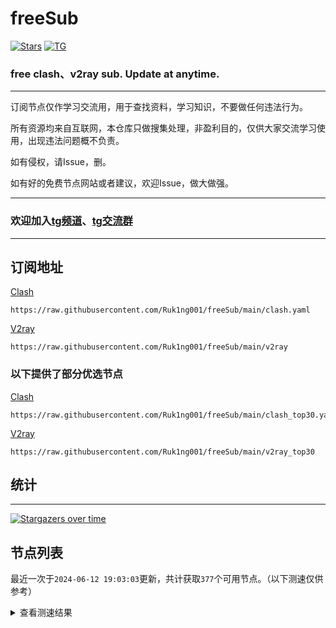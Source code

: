# freeSub
[![Stars](https://img.shields.io/github/stars/Ruk1ng001/freeSub)](https://github.com/Ruk1ng001/freeSub/stargazers)
[![TG](https://img.shields.io/badge/Telegram-gray?logo=Telegram)](https://t.me/Ruk1ng001)
### free clash、v2ray sub. Update at anytime.

---

订阅节点仅作学习交流用，用于查找资料，学习知识，不要做任何违法行为。

所有资源均来自互联网，本仓库只做搜集处理，非盈利目的，仅供大家交流学习使用，出现违法问题概不负责。

如有侵权，请Issue，删。

如有好的免费节点网站或者建议，欢迎Issue，做大做强。

---

### 欢迎加入[tg频道](https://t.me/Ruk1ng001)、[tg交流群](https://t.me/+-e-b04EE5Cw2NmU1)

---

## 订阅地址
[Clash](https://raw.githubusercontent.com/Ruk1ng001/freeSub/main/clash.yaml)
```
https://raw.githubusercontent.com/Ruk1ng001/freeSub/main/clash.yaml
```
[V2ray](https://raw.githubusercontent.com/Ruk1ng001/freeSub/main/v2ray)
```
https://raw.githubusercontent.com/Ruk1ng001/freeSub/main/v2ray
```
### 以下提供了部分优选节点

[Clash](https://raw.githubusercontent.com/Ruk1ng001/freeSub/main/clash_top30.yaml)
```
https://raw.githubusercontent.com/Ruk1ng001/freeSub/main/clash_top30.yaml
```
[V2ray](https://raw.githubusercontent.com/Ruk1ng001/freeSub/main/v2ray_top30)
```
https://raw.githubusercontent.com/Ruk1ng001/freeSub/main/v2ray_top30
```

## 统计

---

[![Stargazers over time](https://starchart.cc/Ruk1ng001/freeSub.svg)](https://starchart.cc/Ruk1ng001/freeSub)

## 节点列表

最近一次于`2024-06-12 19:03:03`更新，共计获取`377`个可用节点。（以下测速仅供参考）

<details> <summary>查看测速结果</summary>

| 序号 | 节点 | 带宽 | 延迟 |
|:--:|:--:|:--:|:--:|
 | 1 | CN😈github.com/Ruk1ng001_-1126077327 | 4.24MB/s | 442.00ms |
 | 2 | CN😈github.com/Ruk1ng001_904937073 | 4.15MB/s | 475.00ms |
 | 3 | CN😈github.com/Ruk1ng001_-1304147794 | 4.07MB/s | 471.00ms |
 | 4 | Other😈github.com/Ruk1ng001_-425146335 | 3.56MB/s | 616.00ms |
 | 5 | CN😈github.com/Ruk1ng001_688576700 | 3.28MB/s | 588.00ms |
 | 6 | CN😈github.com/Ruk1ng001_510837293 | 3.17MB/s | 337.00ms |
 | 7 | CN😈github.com/Ruk1ng001_-1445423274 | 3.06MB/s | 385.00ms |
 | 8 | CH😈github.com/Ruk1ng001_1923613408 | 3.02MB/s | 631.00ms |
 | 9 | ChatGPT😈github.com/Ruk1ng001_-747149122 | 2.96MB/s | 612.00ms |
 | 10 | Asia😈github.com/Ruk1ng001_501915620 | 2.94MB/s | 869.00ms |
 | 11 | CN😈github.com/Ruk1ng001_-6315120 | 2.93MB/s | 739.00ms |
 | 12 | Other😈github.com/Ruk1ng001_-972474148 | 2.92MB/s | 520.00ms |
 | 13 | HK😈github.com/Ruk1ng001_1450856210 | 2.91MB/s | 345.00ms |
 | 14 | CN😈github.com/Ruk1ng001_-372369807 | 2.89MB/s | 374.00ms |
 | 15 | ChatGPT😈github.com/Ruk1ng001_376902471 | 2.80MB/s | 1080.00ms |
 | 16 | ChatGPT😈github.com/Ruk1ng001_2121115861 | 2.79MB/s | 693.00ms |
 | 17 | UM😈github.com/Ruk1ng001_1516110708 | 2.78MB/s | 816.00ms |
 | 18 | HK😈github.com/Ruk1ng001_1553399980 | 2.74MB/s | 352.00ms |
 | 19 | KR😈github.com/Ruk1ng001_-542589151 | 2.69MB/s | 984.00ms |
 | 20 | Asia😈github.com/Ruk1ng001_-2070384639 | 2.57MB/s | 733.00ms |
 | 21 | KR😈github.com/Ruk1ng001_-1199331161 | 2.56MB/s | 1162.00ms |
 | 22 | CH😈github.com/Ruk1ng001_887215886 | 2.52MB/s | 680.00ms |
 | 23 | JP😈github.com/Ruk1ng001_-2134533757 | 2.51MB/s | 384.00ms |
 | 24 | Other😈github.com/Ruk1ng001_-1314266732 | 2.51MB/s | 389.00ms |
 | 25 | CN😈github.com/Ruk1ng001_-1437563166 | 2.45MB/s | 404.00ms |
 | 26 | CA😈github.com/Ruk1ng001_-1008720777 | 2.28MB/s | 411.00ms |
 | 27 | SG😈github.com/Ruk1ng001_-1478423456 | 2.25MB/s | 394.00ms |
 | 28 | JP😈github.com/Ruk1ng001_114988891 | 2.23MB/s | 516.00ms |
 | 29 | JP😈github.com/Ruk1ng001_-2127874504 | 2.22MB/s | 761.00ms |
 | 30 | JP😈github.com/Ruk1ng001_-423513810 | 2.21MB/s | 399.00ms |
 | 31 | JP😈github.com/Ruk1ng001_2028932773 | 2.20MB/s | 773.00ms |
 | 32 | Americas😈github.com/Ruk1ng001_-1548487528 | 1.96MB/s | 375.00ms |
 | 33 | JP😈github.com/Ruk1ng001_1112293865 | 1.84MB/s | 462.00ms |
 | 34 | JP😈github.com/Ruk1ng001_1878928951 | 1.83MB/s | 458.00ms |
 | 35 | HK😈github.com/Ruk1ng001_-1816279869 | 1.82MB/s | 414.00ms |
 | 36 | TW😈github.com/Ruk1ng001_-451787767 | 1.79MB/s | 669.00ms |
 | 37 | KR😈github.com/Ruk1ng001_-2075407552 | 1.68MB/s | 471.00ms |
 | 38 | HK😈github.com/Ruk1ng001_-1417589658 | 1.67MB/s | 384.00ms |
 | 39 | KR😈github.com/Ruk1ng001_-1492631877 | 1.66MB/s | 502.00ms |
 | 40 | CA😈github.com/Ruk1ng001_-316410428 | 1.64MB/s | 1355.00ms |
 | 41 | JP😈github.com/Ruk1ng001_-517696060 | 1.59MB/s | 408.00ms |
 | 42 | Euro😈github.com/Ruk1ng001_-1293183532 | 1.58MB/s | 530.00ms |
 | 43 | CA😈github.com/Ruk1ng001_-761218593 | 1.54MB/s | 1374.00ms |
 | 44 | CA😈github.com/Ruk1ng001_316088600 | 1.52MB/s | 838.00ms |
 | 45 | CH😈github.com/Ruk1ng001_-1405804134 | 1.49MB/s | 744.00ms |
 | 46 | Euro😈github.com/Ruk1ng001_-1827284712 | 1.47MB/s | 1207.00ms |
 | 47 | UM😈github.com/Ruk1ng001_-1039305949 | 1.40MB/s | 1276.00ms |
 | 48 | CA😈github.com/Ruk1ng001_692031390 | 1.40MB/s | 1422.00ms |
 | 49 | HK😈github.com/Ruk1ng001_1182880609 | 1.37MB/s | 2961.00ms |
 | 50 | CA😈github.com/Ruk1ng001_303948354 | 1.37MB/s | 1131.00ms |
 | 51 | CA😈github.com/Ruk1ng001_-854571811 | 1.37MB/s | 929.00ms |
 | 52 | HK😈github.com/Ruk1ng001_-592931911 | 1.36MB/s | 938.00ms |
 | 53 | KR😈github.com/Ruk1ng001_-1692751462 | 1.36MB/s | 538.00ms |
 | 54 | CA😈github.com/Ruk1ng001_473767417 | 1.35MB/s | 1331.00ms |
 | 55 | KR😈github.com/Ruk1ng001_-646594733 | 1.33MB/s | 1387.00ms |
 | 56 | CA😈github.com/Ruk1ng001_-1037727474 | 1.33MB/s | 1450.00ms |
 | 57 | CN😈github.com/Ruk1ng001_680933199 | 1.32MB/s | 401.00ms |
 | 58 | TW😈github.com/Ruk1ng001_1090519050 | 1.29MB/s | 1724.00ms |
 | 59 | TW😈github.com/Ruk1ng001_-394796428 | 1.28MB/s | 1615.00ms |
 | 60 | CA😈github.com/Ruk1ng001_1809624382 | 1.28MB/s | 1388.00ms |
 | 61 | CA😈github.com/Ruk1ng001_-883207488 | 1.27MB/s | 1507.00ms |
 | 62 | CA😈github.com/Ruk1ng001_1999450718 | 1.26MB/s | 1707.00ms |
 | 63 | UM😈github.com/Ruk1ng001_114711799 | 1.25MB/s | 981.00ms |
 | 64 | UM😈github.com/Ruk1ng001_1429229212 | 1.24MB/s | 1455.00ms |
 | 65 | FR😈github.com/Ruk1ng001_1610677667 | 1.24MB/s | 1781.00ms |
 | 66 | Euro😈github.com/Ruk1ng001_1058369908 | 1.23MB/s | 1498.00ms |
 | 67 | Euro😈github.com/Ruk1ng001_25263239 | 1.22MB/s | 1120.00ms |
 | 68 | TW😈github.com/Ruk1ng001_-1163513207 | 1.21MB/s | 2008.00ms |
 | 69 | Other😈github.com/Ruk1ng001_854252626 | 1.21MB/s | 584.00ms |
 | 70 | CA😈github.com/Ruk1ng001_-291653458 | 1.21MB/s | 1563.00ms |
 | 71 | JP😈github.com/Ruk1ng001_-1175359799 | 1.21MB/s | 398.00ms |
 | 72 | UM😈github.com/Ruk1ng001_1303543440 | 1.21MB/s | 1081.00ms |
 | 73 | CA😈github.com/Ruk1ng001_-1812852580 | 1.20MB/s | 1474.00ms |
 | 74 | UM😈github.com/Ruk1ng001_-1854220294 | 1.20MB/s | 1136.00ms |
 | 75 | CA😈github.com/Ruk1ng001_-9408553 | 1.19MB/s | 1180.00ms |
 | 76 | UM😈github.com/Ruk1ng001_-1920061911 | 1.19MB/s | 1020.00ms |
 | 77 | UM😈github.com/Ruk1ng001_1757626469 | 1.18MB/s | 1543.00ms |
 | 78 | CA😈github.com/Ruk1ng001_161369125 | 1.18MB/s | 1699.00ms |
 | 79 | CA😈github.com/Ruk1ng001_1559787727 | 1.17MB/s | 1602.00ms |
 | 80 | CA😈github.com/Ruk1ng001_-1484494350 | 1.17MB/s | 1584.00ms |
 | 81 | CA😈github.com/Ruk1ng001_1822884007 | 1.16MB/s | 1049.00ms |
 | 82 | CA😈github.com/Ruk1ng001_-1296741748 | 1.15MB/s | 1651.00ms |
 | 83 | Americas😈github.com/Ruk1ng001_-1474745028 | 1.14MB/s | 400.00ms |
 | 84 | HK😈github.com/Ruk1ng001_229292629 | 1.14MB/s | 1515.00ms |
 | 85 | CA😈github.com/Ruk1ng001_902126168 | 1.14MB/s | 1626.00ms |
 | 86 | CA😈github.com/Ruk1ng001_1885262548 | 1.13MB/s | 1613.00ms |
 | 87 | UM😈github.com/Ruk1ng001_629981807 | 1.13MB/s | 1491.00ms |
 | 88 | UM😈github.com/Ruk1ng001_-2100351759 | 1.12MB/s | 1089.00ms |
 | 89 | Americas😈github.com/Ruk1ng001_-127456959 | 1.12MB/s | 1721.00ms |
 | 90 | CA😈github.com/Ruk1ng001_402854358 | 1.11MB/s | 810.00ms |
 | 91 | UM😈github.com/Ruk1ng001_-1986465562 | 1.11MB/s | 1114.00ms |
 | 92 | CA😈github.com/Ruk1ng001_-1377522793 | 1.11MB/s | 1064.00ms |
 | 93 | UM😈github.com/Ruk1ng001_2054894954 | 1.10MB/s | 1104.00ms |
 | 94 | UM😈github.com/Ruk1ng001_613534464 | 1.10MB/s | 1537.00ms |
 | 95 | CA😈github.com/Ruk1ng001_969012093 | 1.10MB/s | 1735.00ms |
 | 96 | CA😈github.com/Ruk1ng001_1023830673 | 1.09MB/s | 1120.00ms |
 | 97 | FR😈github.com/Ruk1ng001_-342775064 | 1.08MB/s | 1654.00ms |
 | 98 | CN😈github.com/Ruk1ng001_283218866 | 1.08MB/s | 530.00ms |
 | 99 | CA😈github.com/Ruk1ng001_-525070634 | 1.08MB/s | 1483.00ms |
 | 100 | CA😈github.com/Ruk1ng001_1386396304 | 1.08MB/s | 1585.00ms |
 | 101 | HK😈github.com/Ruk1ng001_62035034 | 1.07MB/s | 640.00ms |
 | 102 | CA😈github.com/Ruk1ng001_1324251276 | 1.06MB/s | 1938.00ms |
 | 103 | CA😈github.com/Ruk1ng001_-349697508 | 1.06MB/s | 1830.00ms |
 | 104 | CA😈github.com/Ruk1ng001_645106138 | 1.06MB/s | 1090.00ms |
 | 105 | CA😈github.com/Ruk1ng001_1498486617 | 1.06MB/s | 1623.00ms |
 | 106 | HK😈github.com/Ruk1ng001_-53588819 | 1.06MB/s | 891.00ms |
 | 107 | UM😈github.com/Ruk1ng001_1303578646 | 1.06MB/s | 1323.00ms |
 | 108 | CA😈github.com/Ruk1ng001_-1219625703 | 1.05MB/s | 2087.00ms |
 | 109 | CA😈github.com/Ruk1ng001_-352530556 | 1.05MB/s | 1242.00ms |
 | 110 | UM😈github.com/Ruk1ng001_-618823350 | 1.04MB/s | 1284.00ms |
 | 111 | CA😈github.com/Ruk1ng001_1262241565 | 1.04MB/s | 1873.00ms |
 | 112 | Asia😈github.com/Ruk1ng001_-1914618509 | 1.04MB/s | 604.00ms |
 | 113 | CA😈github.com/Ruk1ng001_-2031797329 | 1.04MB/s | 2011.00ms |
 | 114 | Other😈github.com/Ruk1ng001_1467675377 | 1.03MB/s | 1924.00ms |
 | 115 | UM😈github.com/Ruk1ng001_459534470 | 1.03MB/s | 1182.00ms |
 | 116 | CA😈github.com/Ruk1ng001_-179314871 | 1.03MB/s | 1744.00ms |
 | 117 | US😈github.com/Ruk1ng001_1719080356 | 1018.20KB/s | 1263.00ms |
 | 118 | TW😈github.com/Ruk1ng001_-942887930 | 1011.79KB/s | 431.00ms |
 | 119 | US😈github.com/Ruk1ng001_-1401226502 | 1009.33KB/s | 1310.00ms |
 | 120 | UM😈github.com/Ruk1ng001_1043516510 | 1004.09KB/s | 1342.00ms |
 | 121 | US😈github.com/Ruk1ng001_1506970697 | 1003.53KB/s | 1269.00ms |
 | 122 | UM😈github.com/Ruk1ng001_1034331182 | 1000.18KB/s | 1175.00ms |
 | 123 | CA😈github.com/Ruk1ng001_-999722348 | 985.40KB/s | 1568.00ms |
 | 124 | UM😈github.com/Ruk1ng001_1241820153 | 981.32KB/s | 1162.00ms |
 | 125 | CA😈github.com/Ruk1ng001_1565625205 | 978.77KB/s | 2269.00ms |
 | 126 | UM😈github.com/Ruk1ng001_337036286 | 976.61KB/s | 855.00ms |
 | 127 | CA😈github.com/Ruk1ng001_400971130 | 974.33KB/s | 2083.00ms |
 | 128 | Euro😈github.com/Ruk1ng001_-935383257 | 971.83KB/s | 1708.00ms |
 | 129 | Euro😈github.com/Ruk1ng001_-1901407853 | 962.98KB/s | 905.00ms |
 | 130 | Euro😈github.com/Ruk1ng001_-1626812247 | 961.87KB/s | 919.00ms |
 | 131 | UM😈github.com/Ruk1ng001_1051240296 | 955.85KB/s | 1353.00ms |
 | 132 | NL😈github.com/Ruk1ng001_-1015548933 | 948.27KB/s | 1367.00ms |
 | 133 | GB😈github.com/Ruk1ng001_636364038 | 942.42KB/s | 1369.00ms |
 | 134 | US😈github.com/Ruk1ng001_-902044123 | 935.45KB/s | 1376.00ms |
 | 135 | CN😈github.com/Ruk1ng001_-1830203450 | 931.69KB/s | 1362.00ms |
 | 136 | HK😈github.com/Ruk1ng001_794649779 | 925.24KB/s | 1623.00ms |
 | 137 | CA😈github.com/Ruk1ng001_-445362946 | 911.00KB/s | 1463.00ms |
 | 138 | CA😈github.com/Ruk1ng001_1718370227 | 904.01KB/s | 1015.00ms |
 | 139 | UM😈github.com/Ruk1ng001_-458616036 | 903.83KB/s | 1456.00ms |
 | 140 | CA😈github.com/Ruk1ng001_1810536602 | 902.73KB/s | 979.00ms |
 | 141 | UM😈github.com/Ruk1ng001_-679238792 | 901.71KB/s | 965.00ms |
 | 142 | UM😈github.com/Ruk1ng001_-387386577 | 900.75KB/s | 958.00ms |
 | 143 | NL😈github.com/Ruk1ng001_-1059410687 | 900.18KB/s | 1398.00ms |
 | 144 | FR😈github.com/Ruk1ng001_-388833003 | 895.59KB/s | 1245.00ms |
 | 145 | Other😈github.com/Ruk1ng001_-1424109943 | 890.42KB/s | 884.00ms |
 | 146 | UM😈github.com/Ruk1ng001_-904167292 | 880.61KB/s | 1633.00ms |
 | 147 | CA😈github.com/Ruk1ng001_665994493 | 878.12KB/s | 984.00ms |
 | 148 | Euro😈github.com/Ruk1ng001_1455062586 | 876.09KB/s | 744.00ms |
 | 149 | FR😈github.com/Ruk1ng001_-390927278 | 868.19KB/s | 1044.00ms |
 | 150 | DE😈github.com/Ruk1ng001_-1039730229 | 860.87KB/s | 971.00ms |
 | 151 | GB😈github.com/Ruk1ng001_5253931 | 858.15KB/s | 978.00ms |
 | 152 | FR😈github.com/Ruk1ng001_-1182933090 | 855.47KB/s | 1336.00ms |
 | 153 | FR😈github.com/Ruk1ng001_-771843790 | 844.90KB/s | 1031.00ms |
 | 154 | FR😈github.com/Ruk1ng001_995614948 | 839.79KB/s | 1098.00ms |
 | 155 | FR😈github.com/Ruk1ng001_1458109122 | 837.64KB/s | 1132.00ms |
 | 156 | Other😈github.com/Ruk1ng001_-1671244744 | 831.59KB/s | 906.00ms |
 | 157 | FR😈github.com/Ruk1ng001_1724571278 | 831.14KB/s | 902.00ms |
 | 158 | CA😈github.com/Ruk1ng001_-1275143360 | 822.70KB/s | 2199.00ms |
 | 159 | FR😈github.com/Ruk1ng001_-1255259185 | 821.36KB/s | 1339.00ms |
 | 160 | US😈github.com/Ruk1ng001_1650935518 | 819.94KB/s | 815.00ms |
 | 161 | UK😈github.com/Ruk1ng001_-832080720 | 813.21KB/s | 951.00ms |
 | 162 | FR😈github.com/Ruk1ng001_49151771 | 812.96KB/s | 879.00ms |
 | 163 | FR😈github.com/Ruk1ng001_2079344206 | 811.44KB/s | 1147.00ms |
 | 164 | FR😈github.com/Ruk1ng001_1128113646 | 808.20KB/s | 1592.00ms |
 | 165 | FR😈github.com/Ruk1ng001_-416544445 | 807.32KB/s | 1170.00ms |
 | 166 | US😈github.com/Ruk1ng001_1774724801 | 806.81KB/s | 828.00ms |
 | 167 | CN😈github.com/Ruk1ng001_627584863 | 806.24KB/s | 1410.00ms |
 | 168 | FR😈github.com/Ruk1ng001_-2096321756 | 803.73KB/s | 1606.00ms |
 | 169 | FR😈github.com/Ruk1ng001_589236884 | 802.85KB/s | 1163.00ms |
 | 170 | UM😈github.com/Ruk1ng001_1132634313 | 798.31KB/s | 1115.00ms |
 | 171 | UM😈github.com/Ruk1ng001_91506559 | 793.79KB/s | 1084.00ms |
 | 172 | FR😈github.com/Ruk1ng001_1514432225 | 792.85KB/s | 1141.00ms |
 | 173 | Other😈github.com/Ruk1ng001_-331801907 | 780.77KB/s | 737.00ms |
 | 174 | RU😈github.com/Ruk1ng001_-1317370801 | 779.45KB/s | 1522.00ms |
 | 175 | FR😈github.com/Ruk1ng001_607364820 | 778.55KB/s | 1077.00ms |
 | 176 | Other😈github.com/Ruk1ng001_1764079471 | 778.06KB/s | 959.00ms |
 | 177 | Euro😈github.com/Ruk1ng001_2095194674 | 772.17KB/s | 430.00ms |
 | 178 | FR😈github.com/Ruk1ng001_-1391935417 | 764.35KB/s | 964.00ms |
 | 179 | DE😈github.com/Ruk1ng001_-1215365294 | 760.77KB/s | 1051.00ms |
 | 180 | CN😈github.com/Ruk1ng001_1424027872 | 757.91KB/s | 1458.00ms |
 | 181 | FR😈github.com/Ruk1ng001_-726199911 | 755.44KB/s | 1694.00ms |
 | 182 | FR😈github.com/Ruk1ng001_841635199 | 753.12KB/s | 890.00ms |
 | 183 | US😈github.com/Ruk1ng001_-1510985827 | 751.15KB/s | 1612.00ms |
 | 184 | ChatGPT😈github.com/Ruk1ng001_-730927187 | 743.41KB/s | 731.00ms |
 | 185 | CN😈github.com/Ruk1ng001_1918778292 | 741.22KB/s | 465.00ms |
 | 186 | Euro😈github.com/Ruk1ng001_-1258708906 | 740.37KB/s | 1197.00ms |
 | 187 | Other😈github.com/Ruk1ng001_940526821 | 739.88KB/s | 1033.00ms |
 | 188 | FR😈github.com/Ruk1ng001_331755800 | 734.73KB/s | 1420.00ms |
 | 189 | US😈github.com/Ruk1ng001_1932136073 | 729.41KB/s | 1587.00ms |
 | 190 | Other😈github.com/Ruk1ng001_-3298861 | 723.53KB/s | 1014.00ms |
 | 191 | US😈github.com/Ruk1ng001_1878698898 | 721.73KB/s | 771.00ms |
 | 192 | US😈github.com/Ruk1ng001_506141126 | 719.44KB/s | 907.00ms |
 | 193 | US😈github.com/Ruk1ng001_1490566360 | 715.80KB/s | 800.00ms |
 | 194 | UM😈github.com/Ruk1ng001_226038673 | 714.49KB/s | 867.00ms |
 | 195 | CA😈github.com/Ruk1ng001_-357138716 | 714.27KB/s | 2205.00ms |
 | 196 | CN😈github.com/Ruk1ng001_-1379830420 | 708.91KB/s | 1384.00ms |
 | 197 | IE😈github.com/Ruk1ng001_388810948 | 707.87KB/s | 1073.00ms |
 | 198 | RU😈github.com/Ruk1ng001_-31529664 | 700.85KB/s | 1262.00ms |
 | 199 | IE😈github.com/Ruk1ng001_1534748743 | 689.95KB/s | 1052.00ms |
 | 200 | FR😈github.com/Ruk1ng001_-1162557377 | 689.57KB/s | 1094.00ms |
 | 201 | Euro😈github.com/Ruk1ng001_2123827439 | 681.97KB/s | 1305.00ms |
 | 202 | HK😈github.com/Ruk1ng001_-1865651985 | 673.96KB/s | 1921.00ms |
 | 203 | UM😈github.com/Ruk1ng001_-1985482861 | 664.28KB/s | 1196.00ms |
 | 204 | GB😈github.com/Ruk1ng001_-1305054251 | 655.82KB/s | 1214.00ms |
 | 205 | FR😈github.com/Ruk1ng001_1972596040 | 651.70KB/s | 1095.00ms |
 | 206 | UM😈github.com/Ruk1ng001_1534370505 | 651.60KB/s | 1080.00ms |
 | 207 | GB😈github.com/Ruk1ng001_812564541 | 645.30KB/s | 1219.00ms |
 | 208 | US😈github.com/Ruk1ng001_-211459628 | 642.76KB/s | 1214.00ms |
 | 209 | CA😈github.com/Ruk1ng001_-1646686877 | 635.15KB/s | 1993.00ms |
 | 210 | FR😈github.com/Ruk1ng001_-549524324 | 626.17KB/s | 1049.00ms |
 | 211 | FR😈github.com/Ruk1ng001_1810107631 | 620.38KB/s | 1876.00ms |
 | 212 | GB😈github.com/Ruk1ng001_-1964018986 | 618.16KB/s | 760.00ms |
 | 213 | FR😈github.com/Ruk1ng001_1547493110 | 610.82KB/s | 1616.00ms |
 | 214 | HK😈github.com/Ruk1ng001_346971039 | 609.52KB/s | 1820.00ms |
 | 215 | CN😈github.com/Ruk1ng001_-1885233791 | 601.87KB/s | 1486.00ms |
 | 216 | SG😈github.com/Ruk1ng001_-2134427733 | 598.73KB/s | 474.00ms |
 | 217 | FI😈github.com/Ruk1ng001_261285732 | 593.91KB/s | 1306.00ms |
 | 218 | UM😈github.com/Ruk1ng001_-175575606 | 588.83KB/s | 2162.00ms |
 | 219 | TW😈github.com/Ruk1ng001_-1427063577 | 583.44KB/s | 1468.00ms |
 | 220 | UM😈github.com/Ruk1ng001_710296591 | 572.58KB/s | 901.00ms |
 | 221 | CA😈github.com/Ruk1ng001_1372504354 | 566.97KB/s | 1766.00ms |
 | 222 | CA😈github.com/Ruk1ng001_561995180 | 557.32KB/s | 2082.00ms |
 | 223 | FR😈github.com/Ruk1ng001_-1053759612 | 539.86KB/s | 1289.00ms |
 | 224 | Other😈github.com/Ruk1ng001_-1522491257 | 539.33KB/s | 957.00ms |
 | 225 | FR😈github.com/Ruk1ng001_-1857771266 | 537.36KB/s | 1922.00ms |
 | 226 | NL😈github.com/Ruk1ng001_6316581 | 518.15KB/s | 1012.00ms |
 | 227 | HK😈github.com/Ruk1ng001_-1803813952 | 509.73KB/s | 2014.00ms |
 | 228 | Americas😈github.com/Ruk1ng001_-477419616 | 508.62KB/s | 2313.00ms |
 | 229 | FR😈github.com/Ruk1ng001_3775957 | 504.84KB/s | 958.00ms |
 | 230 | FR😈github.com/Ruk1ng001_1037780964 | 504.25KB/s | 1876.00ms |
 | 231 | CA😈github.com/Ruk1ng001_1718827210 | 502.75KB/s | 2312.00ms |
 | 232 | JP😈github.com/Ruk1ng001_-1564858907 | 502.48KB/s | 548.00ms |
 | 233 | PL😈github.com/Ruk1ng001_-13297711 | 501.07KB/s | 1269.00ms |
 | 234 | CN😈github.com/Ruk1ng001_-1022377743 | 495.11KB/s | 1354.00ms |
 | 235 | CA😈github.com/Ruk1ng001_-192811613 | 491.81KB/s | 2381.00ms |
 | 236 | CA😈github.com/Ruk1ng001_1922561286 | 479.44KB/s | 1902.00ms |
 | 237 | FR😈github.com/Ruk1ng001_1907252038 | 475.99KB/s | 884.00ms |
 | 238 | CA😈github.com/Ruk1ng001_851266038 | 475.68KB/s | 1692.00ms |
 | 239 | FI😈github.com/Ruk1ng001_-924341426 | 464.47KB/s | 1279.00ms |
 | 240 | CA😈github.com/Ruk1ng001_-1967456951 | 446.62KB/s | 1679.00ms |
 | 241 | HK😈github.com/Ruk1ng001_2023960165 | 442.04KB/s | 2704.00ms |
 | 242 | HK😈github.com/Ruk1ng001_-1850575116 | 441.11KB/s | 2302.00ms |
 | 243 | HK😈github.com/Ruk1ng001_376741775 | 422.33KB/s | 2090.00ms |
 | 244 | CA😈github.com/Ruk1ng001_235356181 | 413.57KB/s | 1766.00ms |
 | 245 | SE😈github.com/Ruk1ng001_618408353 | 403.59KB/s | 1456.00ms |
 | 246 | CA😈github.com/Ruk1ng001_1537578765 | 400.45KB/s | 525.00ms |
 | 247 | JP😈github.com/Ruk1ng001_-115193543 | 395.62KB/s | 578.00ms |
 | 248 | UM😈github.com/Ruk1ng001_-2109348670 | 391.02KB/s | 624.00ms |
 | 249 | TW😈github.com/Ruk1ng001_961392496 | 387.93KB/s | 1588.00ms |
 | 250 | CA😈github.com/Ruk1ng001_1141390239 | 384.78KB/s | 1717.00ms |
 | 251 | CA😈github.com/Ruk1ng001_1704870201 | 380.38KB/s | 2119.00ms |
 | 252 | JP😈github.com/Ruk1ng001_844203367 | 379.91KB/s | 517.00ms |
 | 253 | HK😈github.com/Ruk1ng001_-735779438 | 378.37KB/s | 2875.00ms |
 | 254 | GB😈github.com/Ruk1ng001_-2123012980 | 378.03KB/s | 763.00ms |
 | 255 | CA😈github.com/Ruk1ng001_-431291685 | 377.55KB/s | 1902.00ms |
 | 256 | FR😈github.com/Ruk1ng001_-373948873 | 371.62KB/s | 1624.00ms |
 | 257 | CA😈github.com/Ruk1ng001_1947738585 | 369.53KB/s | 1236.00ms |
 | 258 | GB😈github.com/Ruk1ng001_-1570583276 | 369.42KB/s | 751.00ms |
 | 259 | CA😈github.com/Ruk1ng001_2145981711 | 363.79KB/s | 1817.00ms |
 | 260 | FR😈github.com/Ruk1ng001_-1663307983 | 359.10KB/s | 870.00ms |
 | 261 | TW😈github.com/Ruk1ng001_1623175026 | 358.60KB/s | 1752.00ms |
 | 262 | FR😈github.com/Ruk1ng001_-1556674725 | 347.57KB/s | 2038.00ms |
 | 263 | ChatGPT😈github.com/Ruk1ng001_-1173523094 | 347.41KB/s | 2266.00ms |
 | 264 | GB😈github.com/Ruk1ng001_-1780153314 | 338.82KB/s | 776.00ms |
 | 265 | HK😈github.com/Ruk1ng001_-970906251 | 338.54KB/s | 2373.00ms |
 | 266 | UM😈github.com/Ruk1ng001_-1563092935 | 336.55KB/s | 1789.00ms |
 | 267 | UM😈github.com/Ruk1ng001_-1722029935 | 335.56KB/s | 2052.00ms |
 | 268 | CA😈github.com/Ruk1ng001_1404508037 | 329.23KB/s | 2307.00ms |
 | 269 | US😈github.com/Ruk1ng001_1323422198 | 321.26KB/s | 1196.00ms |
 | 270 | CA😈github.com/Ruk1ng001_2010884258 | 319.67KB/s | 1737.00ms |
 | 271 | CA😈github.com/Ruk1ng001_1067190068 | 311.99KB/s | 1694.00ms |
 | 272 | HK😈github.com/Ruk1ng001_-1765441212 | 307.67KB/s | 1550.00ms |
 | 273 | HK😈github.com/Ruk1ng001_-730605236 | 301.62KB/s | 1954.00ms |
 | 274 | DE😈github.com/Ruk1ng001_1796700239 | 288.87KB/s | 1780.00ms |
 | 275 | Other😈github.com/Ruk1ng001_-461586645 | 282.76KB/s | 2336.00ms |
 | 276 | FR😈github.com/Ruk1ng001_631136814 | 279.18KB/s | 2027.00ms |
 | 277 | FR😈github.com/Ruk1ng001_945843644 | 278.61KB/s | 768.00ms |
 | 278 | HK😈github.com/Ruk1ng001_554334355 | 277.22KB/s | 2197.00ms |
 | 279 | CA😈github.com/Ruk1ng001_1851543490 | 267.51KB/s | 2315.00ms |
 | 280 | JP😈github.com/Ruk1ng001_1063907809 | 266.74KB/s | 667.00ms |
 | 281 | FI😈github.com/Ruk1ng001_1607184926 | 266.65KB/s | 1876.00ms |
 | 282 | Other😈github.com/Ruk1ng001_1513479282 | 264.65KB/s | 2124.00ms |
 | 283 | TW😈github.com/Ruk1ng001_1422081840 | 257.60KB/s | 1790.00ms |
 | 284 | UM😈github.com/Ruk1ng001_-114066577 | 251.40KB/s | 855.00ms |
 | 285 | FR😈github.com/Ruk1ng001_789564023 | 245.55KB/s | 2337.00ms |
 | 286 | HK😈github.com/Ruk1ng001_-1913891306 | 242.11KB/s | 2764.00ms |
 | 287 | GB😈github.com/Ruk1ng001_-1632738911 | 236.41KB/s | 1225.00ms |
 | 288 | Asia😈github.com/Ruk1ng001_-673796374 | 232.56KB/s | 730.00ms |
 | 289 | FR😈github.com/Ruk1ng001_-790404634 | 229.38KB/s | 1543.00ms |
 | 290 | UM😈github.com/Ruk1ng001_-2085459911 | 226.96KB/s | 2144.00ms |
 | 291 | FR😈github.com/Ruk1ng001_-552765619 | 225.91KB/s | 2352.00ms |
 | 292 | UM😈github.com/Ruk1ng001_1259541553 | 220.58KB/s | 1533.00ms |
 | 293 | FI😈github.com/Ruk1ng001_-1793610541 | 220.01KB/s | 2293.00ms |
 | 294 | SG😈github.com/Ruk1ng001_1126910244 | 211.45KB/s | 2956.00ms |
 | 295 | US😈github.com/Ruk1ng001_351015876 | 209.46KB/s | 2144.00ms |
 | 296 | DE😈github.com/Ruk1ng001_1867123431 | 198.08KB/s | 1232.00ms |
 | 297 | HK😈github.com/Ruk1ng001_511775783 | 196.08KB/s | 2550.00ms |
 | 298 | DE😈github.com/Ruk1ng001_820586957 | 193.33KB/s | 933.00ms |
 | 299 | DE😈github.com/Ruk1ng001_-432965243 | 192.80KB/s | 1092.00ms |
 | 300 | DE😈github.com/Ruk1ng001_-47021732 | 189.44KB/s | 1150.00ms |
 | 301 | DE😈github.com/Ruk1ng001_-967937888 | 183.87KB/s | 1007.00ms |
 | 302 | FR😈github.com/Ruk1ng001_-1900918707 | 181.95KB/s | 1338.00ms |
 | 303 | Americas😈github.com/Ruk1ng001_-1812225270 | 181.22KB/s | 1509.00ms |
 | 304 | DE😈github.com/Ruk1ng001_743354087 | 180.94KB/s | 1211.00ms |
 | 305 | DE😈github.com/Ruk1ng001_458165570 | 180.66KB/s | 1054.00ms |
 | 306 | DE😈github.com/Ruk1ng001_743245154 | 180.38KB/s | 1050.00ms |
 | 307 | FR😈github.com/Ruk1ng001_1183638361 | 179.88KB/s | 2949.00ms |
 | 308 | DE😈github.com/Ruk1ng001_677993307 | 179.01KB/s | 1043.00ms |
 | 309 | UM😈github.com/Ruk1ng001_831692901 | 177.83KB/s | 1660.00ms |
 | 310 | PL😈github.com/Ruk1ng001_-1980276119 | 175.31KB/s | 1092.00ms |
 | 311 | FR😈github.com/Ruk1ng001_2065431990 | 174.12KB/s | 2410.00ms |
 | 312 | UM😈github.com/Ruk1ng001_778720813 | 170.30KB/s | 1506.00ms |
 | 313 | DE😈github.com/Ruk1ng001_-2140880176 | 165.09KB/s | 1168.00ms |
 | 314 | DE😈github.com/Ruk1ng001_-2059086342 | 161.48KB/s | 1218.00ms |
 | 315 | CA😈github.com/Ruk1ng001_-1094104911 | 159.74KB/s | 2052.00ms |
 | 316 | CA😈github.com/Ruk1ng001_346349640 | 159.11KB/s | 1925.00ms |
 | 317 | DE😈github.com/Ruk1ng001_1010364568 | 157.03KB/s | 1176.00ms |
 | 318 | DE😈github.com/Ruk1ng001_-1884911779 | 156.42KB/s | 1168.00ms |
 | 319 | DE😈github.com/Ruk1ng001_-1322949421 | 156.21KB/s | 1158.00ms |
 | 320 | Americas😈github.com/Ruk1ng001_184998897 | 155.30KB/s | 2173.00ms |
 | 321 | CN😈github.com/Ruk1ng001_852798755 | 153.79KB/s | 1731.00ms |
 | 322 | DE😈github.com/Ruk1ng001_16216811 | 152.92KB/s | 1118.00ms |
 | 323 | HK😈github.com/Ruk1ng001_-1948226486 | 152.85KB/s | 2381.00ms |
 | 324 | CA😈github.com/Ruk1ng001_-1954741112 | 152.68KB/s | 1692.00ms |
 | 325 | Other😈github.com/Ruk1ng001_947111660 | 152.62KB/s | 460.00ms |
 | 326 | TW😈github.com/Ruk1ng001_-2111222179 | 151.20KB/s | 1966.00ms |
 | 327 | DE😈github.com/Ruk1ng001_-1700198237 | 150.17KB/s | 1189.00ms |
 | 328 | FR😈github.com/Ruk1ng001_-903392398 | 149.66KB/s | 2963.00ms |
 | 329 | KR😈github.com/Ruk1ng001_-252815427 | 147.87KB/s | 1899.00ms |
 | 330 | TW😈github.com/Ruk1ng001_603686157 | 144.69KB/s | 762.00ms |
 | 331 | FR😈github.com/Ruk1ng001_-937432090 | 140.85KB/s | 730.00ms |
 | 332 | DE😈github.com/Ruk1ng001_2070134522 | 138.84KB/s | 1167.00ms |
 | 333 | CA😈github.com/Ruk1ng001_793502883 | 136.78KB/s | 2045.00ms |
 | 334 | FR😈github.com/Ruk1ng001_1837942177 | 135.55KB/s | 1787.00ms |
 | 335 | UM😈github.com/Ruk1ng001_757201259 | 134.81KB/s | 1793.00ms |
 | 336 | FR😈github.com/Ruk1ng001_-1815876387 | 130.58KB/s | 2593.00ms |
 | 337 | TW😈github.com/Ruk1ng001_-2135311037 | 129.69KB/s | 2958.00ms |
 | 338 | SG😈github.com/Ruk1ng001_-876668655 | 128.94KB/s | 1386.00ms |
 | 339 | CA😈github.com/Ruk1ng001_-1753398426 | 128.82KB/s | 2835.00ms |
 | 340 | UM😈github.com/Ruk1ng001_-1666842268 | 125.34KB/s | 1891.00ms |
 | 341 | SG😈github.com/Ruk1ng001_1091569262 | 122.97KB/s | 1282.00ms |
 | 342 | SG😈github.com/Ruk1ng001_-2088640999 | 122.84KB/s | 1338.00ms |
 | 343 | RU😈github.com/Ruk1ng001_-1258308123 | 122.61KB/s | 1732.00ms |
 | 344 | Other😈github.com/Ruk1ng001_1940263112 | 122.51KB/s | 2705.00ms |
 | 345 | SG😈github.com/Ruk1ng001_-1787303544 | 122.46KB/s | 1265.00ms |
 | 346 | CN😈github.com/Ruk1ng001_-1037551786 | 121.96KB/s | 519.00ms |
 | 347 | SG😈github.com/Ruk1ng001_1557395967 | 120.90KB/s | 1253.00ms |
 | 348 | SG😈github.com/Ruk1ng001_1551530121 | 119.83KB/s | 1237.00ms |
 | 349 | FR😈github.com/Ruk1ng001_-1611703640 | 118.42KB/s | 2719.00ms |
 | 350 | CA😈github.com/Ruk1ng001_-92265219 | 118.05KB/s | 2094.00ms |
 | 351 | SG😈github.com/Ruk1ng001_1694492034 | 117.02KB/s | 1195.00ms |
 | 352 | SG😈github.com/Ruk1ng001_1232719216 | 114.11KB/s | 1295.00ms |
 | 353 | SG😈github.com/Ruk1ng001_-1674933803 | 112.43KB/s | 1325.00ms |
 | 354 | TW😈github.com/Ruk1ng001_1087150450 | 111.87KB/s | 1885.00ms |
 | 355 | SG😈github.com/Ruk1ng001_784932094 | 107.53KB/s | 1695.00ms |
 | 356 | SG😈github.com/Ruk1ng001_-1550720840 | 106.63KB/s | 1695.00ms |
 | 357 | SG😈github.com/Ruk1ng001_1024834280 | 105.47KB/s | 1290.00ms |
 | 358 | SG😈github.com/Ruk1ng001_1092046360 | 102.53KB/s | 1320.00ms |
 | 359 | SG😈github.com/Ruk1ng001_1695599451 | 102.35KB/s | 1330.00ms |
 | 360 | UM😈github.com/Ruk1ng001_-969283410 | 100.93KB/s | 989.00ms |
 | 361 | SG😈github.com/Ruk1ng001_342913673 | 99.17KB/s | 1359.00ms |
 | 362 | TW😈github.com/Ruk1ng001_-1607020291 | 97.95KB/s | 2810.00ms |
 | 363 | TW😈github.com/Ruk1ng001_1397889987 | 97.71KB/s | 2307.00ms |
 | 364 | Americas😈github.com/Ruk1ng001_-325194503 | 91.20KB/s | 683.00ms |
 | 365 | SG😈github.com/Ruk1ng001_39864713 | 91.18KB/s | 1677.00ms |
 | 366 | VE😈github.com/Ruk1ng001_739540855 | 91.13KB/s | 2119.00ms |
 | 367 | CN😈github.com/Ruk1ng001_1154722683 | 88.90KB/s | 1030.00ms |
 | 368 | AU😈github.com/Ruk1ng001_-1099729902 | 85.91KB/s | 817.00ms |
 | 369 | SG😈github.com/Ruk1ng001_1542644257 | 76.03KB/s | 2054.00ms |
 | 370 | SG😈github.com/Ruk1ng001_1370193001 | 71.78KB/s | 2142.00ms |
 | 371 | VE😈github.com/Ruk1ng001_1364651547 | 71.18KB/s | 1219.00ms |
 | 372 | CH😈github.com/Ruk1ng001_-1250317281 | 68.45KB/s | 834.00ms |
 | 373 | SG😈github.com/Ruk1ng001_237030643 | 67.29KB/s | 2783.00ms |
 | 374 | GB😈github.com/Ruk1ng001_-172250407 | 62.97KB/s | 923.00ms |
 | 375 | UM😈github.com/Ruk1ng001_528691366 | 58.18KB/s | 1923.00ms |
 | 376 | GB😈github.com/Ruk1ng001_-860196965 | 57.32KB/s | 1061.00ms |
 | 377 | SG😈github.com/Ruk1ng001_-687864296 | 55.29KB/s | 1812.00ms |


</details>